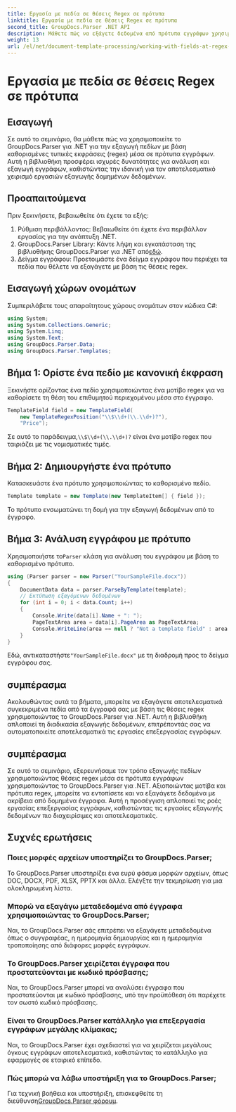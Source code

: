 ```yaml
---
title: Εργασία με πεδία σε θέσεις Regex σε πρότυπα
linktitle: Εργασία με πεδία σε θέσεις Regex σε πρότυπα
second_title: GroupDocs.Parser .NET API
description: Μάθετε πώς να εξάγετε δεδομένα από πρότυπα εγγράφων χρησιμοποιώντας θέσεις regex με το GroupDocs.Parser για .NET. Αυτοματοποιήστε αποτελεσματικά τις εργασίες εξαγωγής δεδομένων σας.
weight: 13
url: /el/net/document-template-processing/working-with-fields-at-regex-positions-in-templates/
---
```


# Εργασία με πεδία σε θέσεις Regex σε πρότυπα

## Εισαγωγή
Σε αυτό το σεμινάριο, θα μάθετε πώς να χρησιμοποιείτε το GroupDocs.Parser για .NET για την εξαγωγή πεδίων με βάση καθορισμένες τυπικές εκφράσεις (regex) μέσα σε πρότυπα εγγράφων. Αυτή η βιβλιοθήκη προσφέρει ισχυρές δυνατότητες για ανάλυση και εξαγωγή εγγράφων, καθιστώντας την ιδανική για τον αποτελεσματικό χειρισμό εργασιών εξαγωγής δομημένων δεδομένων.
## Προαπαιτούμενα
Πριν ξεκινήσετε, βεβαιωθείτε ότι έχετε τα εξής:
1. Ρύθμιση περιβάλλοντος: Βεβαιωθείτε ότι έχετε ένα περιβάλλον εργασίας για την ανάπτυξη .NET.
2.  GroupDocs.Parser Library: Κάντε λήψη και εγκατάσταση της βιβλιοθήκης GroupDocs.Parser για .NET από[εδώ](https://releases.groupdocs.com/parser/net/).
3. Δείγμα εγγράφου: Προετοιμάστε ένα δείγμα εγγράφου που περιέχει τα πεδία που θέλετε να εξαγάγετε με βάση τις θέσεις regex.

## Εισαγωγή χώρων ονομάτων
Συμπεριλάβετε τους απαραίτητους χώρους ονομάτων στον κώδικα C#:
```csharp
using System;
using System.Collections.Generic;
using System.Linq;
using System.Text;
using GroupDocs.Parser.Data;
using GroupDocs.Parser.Templates;
```
## Βήμα 1: Ορίστε ένα πεδίο με κανονική έκφραση
Ξεκινήστε ορίζοντας ένα πεδίο χρησιμοποιώντας ένα μοτίβο regex για να καθορίσετε τη θέση του επιθυμητού περιεχομένου μέσα στο έγγραφο.
```csharp
TemplateField field = new TemplateField(
    new TemplateRegexPosition("\\$\\d+(\\.\\d+)?"),
    "Price");
```
 Σε αυτό το παράδειγμα,`\\$\\d+(\\.\\d+)?` είναι ένα μοτίβο regex που ταιριάζει με τις νομισματικές τιμές.
## Βήμα 2: Δημιουργήστε ένα πρότυπο
Κατασκευάστε ένα πρότυπο χρησιμοποιώντας το καθορισμένο πεδίο.
```csharp
Template template = new Template(new TemplateItem[] { field });
```
Το πρότυπο ενσωματώνει τη δομή για την εξαγωγή δεδομένων από το έγγραφο.
## Βήμα 3: Ανάλυση εγγράφου με πρότυπο
 Χρησιμοποιήστε το`Parser` κλάση για ανάλυση του εγγράφου με βάση το καθορισμένο πρότυπο.
```csharp
using (Parser parser = new Parser("YourSampleFile.docx"))
{
    DocumentData data = parser.ParseByTemplate(template);
    // Εκτύπωση εξαγόμενων δεδομένων
    for (int i = 0; i < data.Count; i++)
    {
        Console.Write(data[i].Name + ": ");
        PageTextArea area = data[i].PageArea as PageTextArea;
        Console.WriteLine(area == null ? "Not a template field" : area.Text);
    }
}
```
 Εδώ, αντικαταστήστε`"YourSampleFile.docx"` με τη διαδρομή προς το δείγμα εγγράφου σας.

## συμπέρασμα
Ακολουθώντας αυτά τα βήματα, μπορείτε να εξαγάγετε αποτελεσματικά συγκεκριμένα πεδία από τα έγγραφά σας με βάση τις θέσεις regex χρησιμοποιώντας το GroupDocs.Parser για .NET. Αυτή η βιβλιοθήκη απλοποιεί τη διαδικασία εξαγωγής δεδομένων, επιτρέποντάς σας να αυτοματοποιείτε αποτελεσματικά τις εργασίες επεξεργασίας εγγράφων.

## συμπέρασμα
Σε αυτό το σεμινάριο, εξερευνήσαμε τον τρόπο εξαγωγής πεδίων χρησιμοποιώντας θέσεις regex μέσα σε πρότυπα εγγράφων χρησιμοποιώντας το GroupDocs.Parser για .NET. Αξιοποιώντας μοτίβα και πρότυπα regex, μπορείτε να εντοπίσετε και να εξαγάγετε δεδομένα με ακρίβεια από δομημένα έγγραφα. Αυτή η προσέγγιση απλοποιεί τις ροές εργασίας επεξεργασίας εγγράφων, καθιστώντας τις εργασίες εξαγωγής δεδομένων πιο διαχειρίσιμες και αποτελεσματικές.

## Συχνές ερωτήσεις
### Ποιες μορφές αρχείων υποστηρίζει το GroupDocs.Parser;
Το GroupDocs.Parser υποστηρίζει ένα ευρύ φάσμα μορφών αρχείων, όπως DOC, DOCX, PDF, XLSX, PPTX και άλλα. Ελέγξτε την τεκμηρίωση για μια ολοκληρωμένη λίστα.
### Μπορώ να εξαγάγω μεταδεδομένα από έγγραφα χρησιμοποιώντας το GroupDocs.Parser;
Ναι, το GroupDocs.Parser σάς επιτρέπει να εξαγάγετε μεταδεδομένα όπως ο συγγραφέας, η ημερομηνία δημιουργίας και η ημερομηνία τροποποίησης από διάφορες μορφές εγγράφων.
### Το GroupDocs.Parser χειρίζεται έγγραφα που προστατεύονται με κωδικό πρόσβασης;
Ναι, το GroupDocs.Parser μπορεί να αναλύσει έγγραφα που προστατεύονται με κωδικό πρόσβασης, υπό την προϋπόθεση ότι παρέχετε τον σωστό κωδικό πρόσβασης.
### Είναι το GroupDocs.Parser κατάλληλο για επεξεργασία εγγράφων μεγάλης κλίμακας;
Ναι, το GroupDocs.Parser έχει σχεδιαστεί για να χειρίζεται μεγάλους όγκους εγγράφων αποτελεσματικά, καθιστώντας το κατάλληλο για εφαρμογές σε εταιρικό επίπεδο.
### Πώς μπορώ να λάβω υποστήριξη για το GroupDocs.Parser;
 Για τεχνική βοήθεια και υποστήριξη, επισκεφθείτε τη διεύθυνση[GroupDocs.Parser φόρουμ](https://forum.groupdocs.com/c/parser/17).